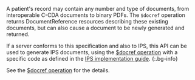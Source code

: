 A patient's record may contain any number and type of documents, from interoperable C-CDA documents to binary PDFs. The `$docref` operation returns DocumentReference resources describing these existing documents, but can also cause a document to be newly generated and returned. 

If a server conforms to this specification and also to IPS, this API can be used to generate IPS documents, 
using the [$docref operation](doc-gen.html) with a specific code as defined in the [IPS implementation guide](http://hl7.org/fhir/uv/ips/principles.html#publishing-or-accessing-the-ips).
{:.bg-info}

See the [$docref operation](OperationDefinition-docref.html) for the details.
